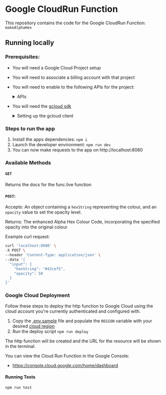 # Google CloudRun Function

This repository contains the code for the Google CloudRun Function: `makeAlphaHex`

## Running locally

### Prerequisites:

- You will need a Google Cloud Project setup
- You will need to associate a billing account with that project
- You will need to enable to the following APIs for the project:
    <details>
      <summary>APIs</summary>

    - Cloud Functions API
    - Cloud Logging API
    - Cloud Build API
    - Cloud Storage
    - Container Registry API

    </details>
- You will need the [gcloud sdk](https://cloud.google.com/sdk/docs/install)
    <details>
      <summary>Setting up the gcloud client</summary>

    1. Download the [linked installer]((https://cloud.google.com/sdk/docs/install))
    2. Set the location of your Python installation (e.g. ~/.zshrc)
        ```bash
        export CLOUDSDK_PYTHON=/opt/homebrew/bin/python3
        ```
    3. Run the install script
        ```bash
        ./google-cloud-sdk/install.sh
        ```
    4. Resource your rc
        ```bash
        source ~/.zshrc
        ```
    5. Initialise the SDK
      - If this step doesn't work, check your $PATH
      - This step will ask you to set the project all commands relate to, create one using the SDK or Dashboard
        ```bash
        gcloud init
        ```

    </details>

### Steps to run the app

1. Install the apps dependencies: `npm i`
2. Launch the developer environment: `npm run dev`
3. You can now make requests to the app on http://localhost:8080

### Available Methods

#### `GET`

Returns the docs for the func.live function

#### `POST`:

Accepts: An object containing a `hexString` representing the colour, and an `opacity` value to set the opacity level.

Returns: The enhanced Alpha Hex Colour Code, incorporating the specified opacity into the original colour

Example curl request:

```bash
curl 'localhost:8080' \
-X POST \
--header 'Content-Type: application/json' \
--data '{
  "input": {
    "hexString": "#42cef5",
    "opacity": 50
  }
}'
```

### Google Cloud Deployment

Follow these steps to deploy the http function to Google Cloud using the cloud account you're currently authenticated and configured with.

1. Copy the [.env.sample](./.env.sample) file and populate the `REGION` variable with your desired [cloud region](https://cloud.google.com/run/docs/locations)
2. Run the deploy script `npm run deploy`

The http function will be created and the URL for the resource will be shown in the terminal.

You can view the Cloud Run Function in the Google Console:

  - https://console.cloud.google.com/home/dashboard

#### Running Tests

```bash
npm run test
```
